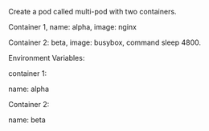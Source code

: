 Create a pod called multi-pod with two containers.

Container 1, name: alpha, image: nginx

Container 2: beta, image: busybox, command sleep 4800.

Environment Variables:

container 1:

name: alpha

Container 2:

name: beta
